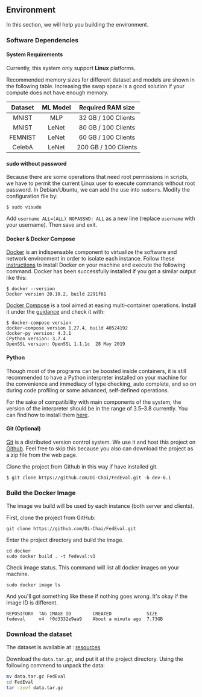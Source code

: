 ## Environment

In this section, we will help you building the environment. 

### Software Dependencies

#### System Requirements

Currently, this system only support **Linux** platforms.

Recommended memory sizes for different dataset and models are shown in the following table. Increasing the swap space is a good solution if your compute does not have enough memory.

| Dataset | ML Model |  Required RAM size   |
| :-----: | :------: | :------------------: |
|  MNIST  |   MLP    | 32 GB / 100 Clients  |
|  MNIST  |  LeNet   | 80 GB / 100 Clients  |
| FEMNIST |  LeNet   | 60 GB / 100 Clients  |
| CelebA  |  LeNet   | 200 GB / 100 Clients |

#### sudo without password

Because there are some operations that need root permissions in scripts, we have to permit the current Linux user to execute commands without root password. In Debian/Ubuntu, we can add the use into `sudoers`. Modify the configuration file by:

```shell
$ sudo visudo
```

Add `username ALL=(ALL) NOPASSWD: ALL` as a new line (replace `username` with your username). Then save and exit.

#### Docker & Docker Compose

[Docker](https://www.docker.com/) is an indispensable component to virtualize the software and network environment in order to isolate each instance. Follow these [instructions](https://docs.docker.com/engine/install/) to install Docker on your machine and execute the following command. Docker has been successfully installed if you got a similar output like this:

```shell
$ docker --version
Docker version 20.10.2, build 2291f61
```

[Docker Compose](https://docs.docker.com/compose/) is a tool aimed at easing multi-container operations. Install it under the [guidance](https://docs.docker.com/compose/install/) and check it with:

```shell
$ docker-compose version
docker-compose version 1.27.4, build 40524192
docker-py version: 4.3.1
CPython version: 3.7.4
OpenSSL version: OpenSSL 1.1.1c  28 May 2019
```

#### Python

Though most of the programs can be boosted inside containers, it is still recommended to have a Python interpreter installed on your machine for the convenience and immediacy of type checking, auto complete, and so on during code profiling or some advanced, self-defined operations.

For the sake of compatibility with main components of the system, the version of the interpreter should be in the range of 3.5–3.8 currently. You can find how to install them [here](https://www.python.org/downloads/).

#### Git (Optional)

[Git](https://git-scm.com/) is a distributed version control system. We use it and host this project on [Github](https://github.com/Di-Chai/FedEval). Feel free to skip this because you also can download the project as a zip file from the web page.

Clone the project from Github in this way if have installed git.

```shell
$ git clone https://github.com/Di-Chai/FedEval.git -b dev-0.1
```

### Build the Docker Image

The image we build will be used by each instance (both server and clients).

First, clone the project from GitHub:

```shell
git clone https://github.com/Di-Chai/FedEval.git
```

Enter the project directory and build the image.

```shell
cd docker
sudo docker build . -t fedeval:v1
```

Check image status. This command will list all docker images on your machine.

```shell
sudo docker image ls
```

And you'll got something like these if nothing goes wrong. It's okay if the image ID is different.

```
REPOSITORY	TAG	IMAGE ID		CREATED				SIZE
fedeval		v4	f0d3332e9aa9	About a minute ago	7.73GB
```

### Download the dataset

The dataset is available at : [resources](https://www.jianguoyun.com/p/DX_c64cQrLjGCBjywfUD)

Download the `data.tar.gz`, and put it at the project directory. Using the following commend to unpack the data:

```bash
mv data.tar.gz FedEval
cd FedEval
tar -zxvf data.tar.gz
```

